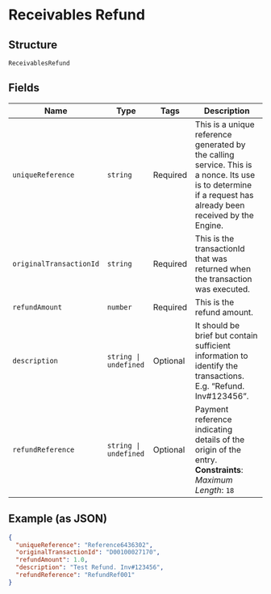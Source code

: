 
# Receivables Refund

## Structure

`ReceivablesRefund`

## Fields

| Name | Type | Tags | Description |
|  --- | --- | --- | --- |
| `uniqueReference` | `string` | Required | This is a unique reference generated by the calling service. This is a nonce. Its use is to determine if a request has already been received by the Engine. |
| `originalTransactionId` | `string` | Required | This is the transactionId that was returned when the transaction was executed. |
| `refundAmount` | `number` | Required | This is the refund amount. |
| `description` | `string \| undefined` | Optional | It should be brief but contain sufficient information to identify the transactions. E.g. “Refund. Inv#123456”. |
| `refundReference` | `string \| undefined` | Optional | Payment reference indicating details of the origin of the entry.<br>**Constraints**: *Maximum Length*: `18` |

## Example (as JSON)

```json
{
  "uniqueReference": "Reference6436302",
  "originalTransactionId": "D00100027170",
  "refundAmount": 1.0,
  "description": "Test Refund. Inv#123456",
  "refundReference": "RefundRef001"
}
```

